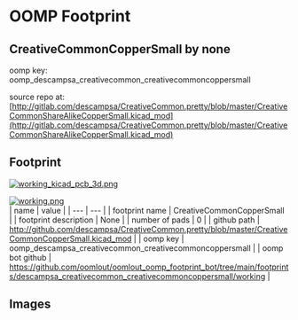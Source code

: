 # OOMP Footprint  
## CreativeCommonCopperSmall  by none  
  
oomp key: oomp_descampsa_creativecommon_creativecommoncoppersmall  
  
source repo at: [http://gitlab.com/descampsa/CreativeCommon.pretty/blob/master/CreativeCommonShareAlikeCopperSmall.kicad_mod](http://gitlab.com/descampsa/CreativeCommon.pretty/blob/master/CreativeCommonShareAlikeCopperSmall.kicad_mod)  
## Footprint  
  
[![working_kicad_pcb_3d.png](working_kicad_pcb_3d_600.png)](working_kicad_pcb_3d.png)  
  
[![working.png](working_600.png)](working.png)  
| name | value | 
| --- | --- | 
| footprint name | CreativeCommonCopperSmall | 
| footprint description | None | 
| number of pads | 0 | 
| github path | http://github.com/descampsa/CreativeCommon.pretty/blob/master/CreativeCommonCopperSmall.kicad_mod | 
| oomp key | oomp_descampsa_creativecommon_creativecommoncoppersmall | 
| oomp bot github | https://github.com/oomlout/oomlout_oomp_footprint_bot/tree/main/footprints/descampsa_creativecommon_creativecommoncoppersmall/working | 
## Images  
